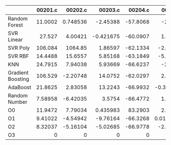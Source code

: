 |                   |   00201.c |     00202.c |   00203.c |   00204.c |    00205.c |   00206.c |    00207.c |   00208.c |   00209.c |   00210.c |   00211.c |   00212.c |   00213.c |   00214.c |   00215.c |   00216.c |    00217.c |   00218.c |   00219.c |   00220.c |   nestedLoop.c |   recursion.c |   select.c |   test10.c |   test11.c |   test12.c |   test13.c |   test1.c |   test2.c |   test3.c |   test4.c |   test5.c |    test6.c |    test7.c |   test8.c |    test9.c |     toy.c |
|:------------------|----------:|------------:|----------:|----------:|-----------:|----------:|-----------:|----------:|----------:|----------:|----------:|----------:|----------:|----------:|----------:|----------:|-----------:|----------:|----------:|----------:|---------------:|--------------:|-----------:|-----------:|-----------:|-----------:|-----------:|----------:|----------:|----------:|----------:|----------:|-----------:|-----------:|----------:|-----------:|----------:|
| Random Forest     |  11.0002  |    0.748536 | -2.45388  |  -57.8068 | -2.7321    |  1.01685  |  0.0130682 |  1.52271  |  -2.45595 |  6.55904  |  -6.87535 | -14.5074  | -0.829214 |  0.598621 |   6.11998 | 13.9744   |  1.75519   |  5.95075  | -3.33652  |  2.44651  |       4.39509  |     -1.28784  |   -8.00439 |   8.82358  |    4.14633 |   0.104085 |   2.78384  |   8.72186 | 115.379   | -3.92472  |  5.52367  |   7.15873 |  -1.69212  |  -0.481447 |  2.23337  | 11.891     |  -7.32569 |
| SVR Linear        |  27.527   |    4.00421  | -0.421675 |  -60.0907 |  1.21179   | -0.179015 | 12.347     |  2.96774  |  -3.22797 | -0.770659 |  -8.64951 |  -8.15072 | -5.86874  |  7.74805  |   4.32608 |  3.33453  | -2.56443   |  6.17866  | -3.34952  |  0.528646 |       2.38794  |      1.25878  |   -5.41867 |   4.10383  |    7.2616  |   0.3206   |   5.25686  |   8.15356 |  16.7023  | -0.883184 |  5.18581  |   2.33238 |  -5.52997  |  -6.31089  | -8.49944  |  5.16186   | -12.7806  |
| SVR Poly          | 106.084   | 1064.85     |  1.86597  |  -62.1334 | -2.81791   |  3.11835  |  1.38482   | -0.912017 |  -4.07813 |  0.831856 |  -6.04621 |  -4.19167 | -5.51856  | -1.08802  |   5.06477 |  5.56418  | -1.00965   |  6.43552  | -6.2646   | -2.73836  |       3.72604  |      2.84381  |   -5.36865 |  -3.13009  |    4.27675 |   1.80985  |   6.04793  |   7.1047  |  15.2335  | -1.90941  | -0.789219 |  14.3799  |  -4.22311  |  -5.02275  | -2.39802  | -0.0146518 |  -7.0121  |
| SVR RBF           |  14.4488  |   15.6557   |  5.85168  |  -63.1849 | -5.35121   | -0.572361 | -1.65762   |  1.40709  |  -3.70896 | -0.673588 |  -6.70076 |  -6.00523 |  1.1696   |  3.56316  |  10.9873  | -5.81349  | -0.747641  |  6.71685  |  9.86108  |  9.14728  |       0.255253 |     -1.43886  |   -6.7306  |  -2.37063  |    7.53476 |  -0.595526 |   0.162207 |  12.8286  |   5.88988 | -2.92893  |  0.262785 |   7.28935 |  -7.63065  |  -7.18052  | -0.886012 | 10.9848    | -13.851   |
| KNN               |  24.7915  |    7.94038  |  5.93669  |  -66.6237 | -2.8785    | -1.36108  | -2.29306   | -0.391056 |  -5.1049  | 12.5466   |  -5.44839 |  -7.08886 | -2.10927  |  0.486038 |   7.08548 |  0.521905 | -5.82038   |  0.563558 | -3.57206  | -0.265133 |       7.62829  |     -3.7825   |   -6.60063 |  -1.14002  |    8.60533 |  -1.35443  |   2.11293  |  11.2119  |  22.261   |  8.1979   |  2.98514  | 170.833   |   2.63274  |  -3.07598  | -1.10568  | -7.06348   |  -6.91185 |
| Gradient Boosting | 106.529   |   -2.20748  | 14.0752   |  -62.0297 |  2.37871   |  4.22573  | -3.98458   |  5.03239  |  -5.01984 |  3.53549  |  -4.51545 |  -7.16144 |  3.58712  | -0.262133 |  11.1508  |  5.61208  |  0.645115  | -3.55718  | -3.18882  | -1.16497  |       9.09797  |     -1.99934  |   -7.15    |   0.39545  |    8.97366 |  -0.130436 |   2.83395  |  14.8268  |  10.1549  | -4.20106  | 13.1479   | 709.789   | -12.1004   |  -3.52401  | -7.74548  |  3.95109   |  -8.64012 |
| AdaBoost          |  21.8625  |    2.83058  | 13.2243   |  -66.9932 | -0.358952  | -0.338545 |  2.65162   |  0.329897 |  -3.37693 | -0.50899  |  -6.30328 |  -9.66444 | -0.882484 |  6.12316  |   5.16161 |  7.28879  |  2.38764   | -5.4869   |  1.07134  | -4.60805  |       6.25346  |     -0.358393 |   -5.71918 |  -2.23992  |    7.12905 |  -1.58983  |   3.8178   |  12.8177  |  18.7071  | -0.270251 | -2.03411  |  13.0269  | -11.2227   |  67.7232   | 60.3552   | -4.59399   |  47.3365  |
| Random Number     |   7.58958 |   -6.42035  |  3.5754   |  -66.4772 |  1.31758   |  3.99963  |  0.327114  |  5.31988  |  -5.21414 |  7.83321  |  -4.37786 |  -6.13434 |  3.23068  |  1.01871  |   3.71861 | -1.88183  |  6.1845    | -0.91211  |  1.27616  | -3.68474  |       5.08413  |      0.957622 |   -9.60044 |  -0.879421 |    1.57696 |  -3.90649  |   1.46156  |  15.0964  |  11.8907  | -0.107735 |  8.7552   |  12.1103  | -12.8561   | 126.816    |  6.76899  |  6.62171   | -14.2943  |
| O0                |  11.9472  |    7.79034  |  0.435983 |   83.2903 |  2.11474   | -1.09276  | -0.627683  |  6.81714  |  -3.79403 |  9.04913  |  -5.3116  |  -8.0495  | -0.164903 |  0.557873 |   2.96357 | -1.2577   | -0.0902908 |  0.793255 | -3.52558  | -2.85412  |       8.11741  |     -1.92933  |   -5.52321 |  -1.39069  |   -3.19684 |  -1.39747  |  -1.91846  |  22.9985  |  11.2629  | -2.7585   | -6.0117   |   5.36411 |   0.645855 | -10.314    |  5.25576  |  0.649117  | -11.5424  |
| O1                |   9.41022 |   -4.54942  | -9.76164  |  -66.3268 |  0.0157205 |  0.584133 |  8.34119   |  8.05012  |  -6.19859 |  4.5847   |  -5.63948 |  -6.9399  |  1.24363  |  1.69756  |   3.00465 | -3.0255   |  0.335004  | -0.356119 | -0.433264 |  3.81953  |       7.18427  |     -0.475509 |   -3.92922 |   1.97063  |   -2.25244 |  -2.53713  |   0.969843 |  14.7923  |   4.94319 | -5.15454  | -4.59163  |  21.746   | -10.8483   |  -8.1473   |  1.65832  | -4.35113   | -10.6439  |
| O2                |   8.32037 |   -5.16104  | -5.02685  |  -66.9778 | -2.49826   | -0.563837 |  1.77238   |  4.49848  |  -3.64722 |  2.87626  |  -2.44278 |  -7.45593 |  4.39323  |  3.44722  |   7.37895 |  0.415635 | -4.70947   | -1.22995  | -4.08056  |  0.150984 |       6.35017  |     -6.80638  |    1.77602 |   6.5001   |   -1.97545 |  -4.31097  |   1.02717  |  16.4703  |  22.0489  | -0.854272 |  0.90702  |  16.9847  |  -3.83552  | -19.3123   | -1.25811  |  1.09844   | -11.5262  |
| O3                |   0       |    0        |  0        |    0      |  0         |  0        |  0         |  0        |   0       |  0        |   0       |   0       |  0        |  0        |   0       |  0        |  0         |  0        |  0        |  0        |       0        |      0        |    0       |   0        |    0       |   0        |   0        |   0       |   0       |  0        |  0        |   0       |   0        |   0        |  0        |  0         |   0       |